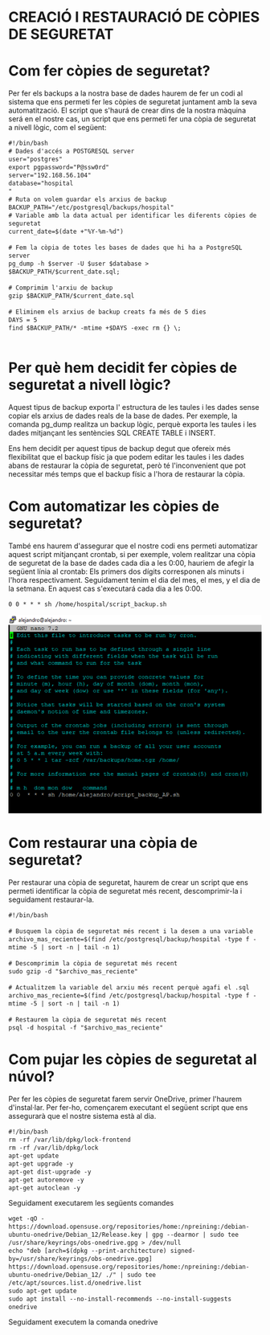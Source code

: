 # CREACIÓ I RESTAURACIÓ DE CÒPIES DE SEGURETAT

# Com fer còpies de seguretat?
Per fer els backups a la nostra base de dades haurem de fer un codi al sistema que ens permeti fer les còpies de seguretat juntament amb la seva automatització.
El script que s'haurá de crear dins de la nostra màquina será en el nostre cas, un script que ens permeti fer una còpia de seguretat a nivell lògic, com el següent:

```
#!/bin/bash
# Dades d'accés a POSTGRESQL server
user="postgres"
export pgpassword="P@ssw0rd"
server="192.168.56.104"
database="hospital
"
# Ruta on volem guardar els arxius de backup
BACKUP_PATH="/etc/postgresql/backups/hospital"
# Variable amb la data actual per identificar les diferents còpies de seguretat
current_date=$(date +"%Y-%m-%d")

# Fem la còpia de totes les bases de dades que hi ha a PostgreSQL server
pg_dump -h $server -U $user $database > $BACKUP_PATH/$current_date.sql;

# Comprimim l'arxiu de backup
gzip $BACKUP_PATH/$current_date.sql

# Eliminem els arxius de backup creats fa més de 5 dies
DAYS = 5
find $BACKUP_PATH/* -mtime +$DAYS -exec rm {} \;


```
# Per què hem decidit fer còpies de seguretat a nivell lògic?
Aquest tipus de backup exporta l' estructura de les taules i les dades sense copiar els arxius de dades reals de la base de dades. Per exemple, la comanda pg_dump realitza un backup lògic, perquè exporta les taules i les dades mitjançant les sentències SQL CREATE TABLE i INSERT.

Ens hem decidit per aquest tipus de backup degut que ofereix més flexibilitat que el backup físic ja que podem editar les taules i les dades abans de restaurar la còpia de seguretat, però té l'inconvenient que pot necessitar més temps que el backup físic a l'hora de restaurar la còpia.

# Com automatizar les còpies de seguretat?
També ens haurem d'assegurar que el nostre codi ens permeti automatizar aquest script mitjançant crontab, si per exemple, volem realitzar una còpia de seguretat de la base de dades cada dia a les 0:00, hauriem de
afegir la següent línia al crontab:
Els primers dos dígits corresponen als minuts i l'hora respectivament.
Seguidament tenim el dia del mes, el mes, y el dia de la setmana.
En aquest cas s'executará cada dia a les 0:00.
```
0 0 * * * sh /home/hospital/script_backup.sh
```

![crontab_img](images/crontab.png)

# Com restaurar una còpia de seguretat?
Per restaurar una còpia de seguretat, haurem de crear un script que ens permeti identificar la còpia de seguretat més recent, descomprimir-la i seguidament restaurar-la.

```
#!/bin/bash

# Busquem la còpia de seguretat més recent i la desem a una variable
archivo_mas_reciente=$(find /etc/postgresql/backup/hospital -type f -mtime -5 | sort -n | tail -n 1)

# Descomprimim la còpia de seguretat més recent
sudo gzip -d "$archivo_mas_reciente"

# Actualitzem la variable del arxiu més recent perquè agafi el .sql
archivo_mas_reciente=$(find /etc/postgresql/backup/hospital -type f -mtime -5 | sort -n | tail -n 1)

# Restaurem la còpia de seguretat més recent
psql -d hospital -f "$archivo_mas_reciente"
```
# Com pujar les còpies de seguretat al núvol?
Per fer les còpies de seguretat farem servir OneDrive, primer l'haurem d'instal·lar. Per fer-ho, començarem executant el següent script que ens assegurarà que el nostre sistema està al dia.
```
#!/bin/bash
rm -rf /var/lib/dpkg/lock-frontend
rm -rf /var/lib/dpkg/lock
apt-get update
apt-get upgrade -y
apt-get dist-upgrade -y
apt-get autoremove -y
apt-get autoclean -y
```

Seguidament executarem les següents comandes
```
wget -qO - https://download.opensuse.org/repositories/home:/npreining:/debian-ubuntu-onedrive/Debian_12/Release.key | gpg --dearmor | sudo tee /usr/share/keyrings/obs-onedrive.gpg > /dev/null
echo "deb [arch=$(dpkg --print-architecture) signed-by=/usr/share/keyrings/obs-onedrive.gpg] https://download.opensuse.org/repositories/home:/npreining:/debian-ubuntu-onedrive/Debian_12/ ./" | sudo tee /etc/apt/sources.list.d/onedrive.list 
sudo apt-get update
sudo apt install --no-install-recommends --no-install-suggests onedrive
```

Seguidament executem la comanda onedrive




